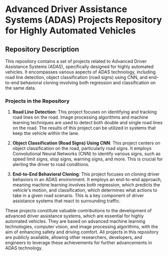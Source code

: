 # Advanced Driver Assistance Systems (ADAS) Projects Repository for Highly Automated Vehicles

## Repository Description

This repository contains a set of projects related to Advanced Driver Assistance Systems (ADAS), specifically designed for highly automated vehicles. It encompasses various aspects of ADAS technology, including road line detection, object classification (road signs) using CNN, and end-to-end behavioral cloning involving both regression and classification on the same data.

### Projects in the Repository

1. **Road Line Detection**: This project focuses on identifying and tracking road lines on the road. Image processing algorithms and machine learning techniques are used to detect both double and single road lines on the road. The results of this project can be utilized in systems that keep the vehicle within the lane.

2. **Object Classification (Road Signs) Using CNN**: This project centers on object classification on the road, particularly road signs. It employs Convolutional Neural Networks (CNN) to identify various signs, such as speed limit signs, stop signs, warning signs, and more. This is crucial for alerting the driver to road conditions.

3. **End-to-End Behavioral Cloning**: This project focuses on cloning driver behaviors in an ADAS environment. It employs an end-to-end approach, meaning machine learning involves both regression, which predicts the vehicle's motion, and classification, which determines what actions to take in a given road scenario. This is a key component of driver assistance systems that react to surrounding traffic.

These projects constitute valuable contributions to the development of advanced driver assistance systems, which are essential for highly automated vehicles. They are based on advanced machine learning technologies, computer vision, and image processing algorithms, with the aim of enhancing safety and driving comfort. All projects in this repository are publicly available, allowing other researchers, developers, and engineers to leverage these achievements for further advancements in ADAS technology.
